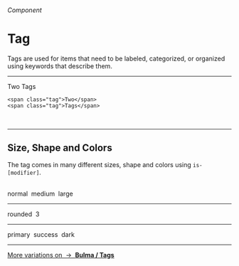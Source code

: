 <h6 class="subtitle is-6 is-uppercase has-text-grey">Component</h6><h1 class="title is-serif is-1 has-text-weight-bold">Tag</h1>
<p class="subtitle is-5">
    <span class="has-text-weight-semibold">Tags</span> are used for items that need to be labeled, categorized, or organized using keywords that describe them.
</p>

<hr class="is-large is-visible">

<div class="box is-well is-large is-marginless">
    <span class="tag">Two</span>
    <span class="tag">Tags</span>
</div>

    <span class="tag">Two</span>
    <span class="tag">Tags</span>
<br>


<hr class="is-visible is-large">

<h2 class="title is-4">Size, Shape and Colors</h2>

The tag comes in many different sizes, shape and colors using `is-[modifier]`.

<br>

<div class="box is-well is-large">
    <span class="tag">normal</span>&nbsp;
    <span class="tag is-medium">medium</span>&nbsp;
    <span class="tag is-large">large</span>
    <hr class="is-smaller">
    <span class="tag is-rounded">rounded</span>&nbsp;
    <span class="tag is-rounded is-danger has-text-weight-semibold">3</span>
    <hr class="is-smaller">
    <span class="tag is-primary">primary</span>&nbsp;
    <span class="tag is-success">success</span>&nbsp;
    <span class="tag is-dark">dark</span>
</div>

<hr>

<a href="http://bulma.io/documentation/elements/tag/" target="blank" class="box is-bordered">
    More variations on &nbsp;→&nbsp; <strong class="has-text-primary">Bulma / Tags</strong></a>
</a>
